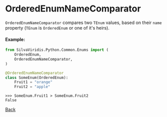 # OrderedEnumNameComparator

`OrderedEnumNameComparator` compares two `TEnum` values, based on their `name` property
(`TEnum` is `OrderedEnum` or one of it's heirs).

#### Example:

```python
from SilvaViridis.Python.Common.Enums import (
    OrderedEnum,
    OrderedEnumNameComparator,
)

@OrderedEnumNameComparator
class SomeEnum(OrderedEnum):
    Fruit1 = "orange"
    Fruit2 = "apple"
```

```
>>> SomeEnum.Fruit1 > SomeEnum.Fruit2
False
```

[Back](OrderedEnumPropertyComparator.md)
